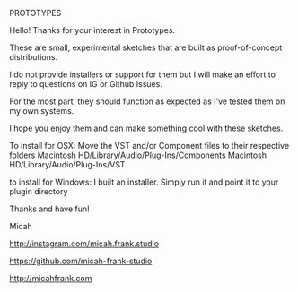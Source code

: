 PROTOTYPES

Hello! Thanks for your interest in Prototypes.

These are small, experimental sketches that are built as proof-of-concept distributions.

I do not provide installers or support for them but I will make an effort to reply to questions on IG or Github Issues.

For the most part, they should function as expected as I've tested them on my own systems.

I hope you enjoy them and can make something cool with these sketches.

To install for OSX:
Move the VST and/or Component files to their respective folders
Macintosh HD/Library/Audio/Plug-Ins/Components
Macintosh HD/Library/Audio/Plug-Ins/VST

to install for Windows:
I built an installer. Simply run it and point it to your plugin directory

Thanks and have fun!

Micah

http://instagram.com/micah.frank.studio

https://github.com/micah-frank-studio

http://micahfrank.com

